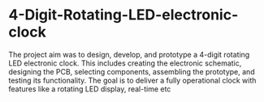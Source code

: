 # 4-Digit-Rotating-LED-electronic-clock
The project aim was to design, develop, and prototype a 4-digit rotating LED electronic clock. This includes creating the electronic schematic, designing the PCB, selecting components, assembling the prototype, and testing its functionality. The goal is to deliver a fully operational clock with features like a rotating LED display, real-time etc
